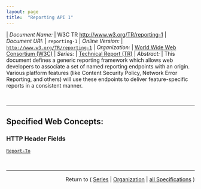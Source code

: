 ```yaml
---
layout: page
title:  "Reporting API 1"
---
```


| *Document Name:* | W3C TR http://www.w3.org/TR/reporting-1
| *Document URI:* | `reporting-1`
| *Online Version:* | [`http://www.w3.org/TR/reporting-1`](http://www.w3.org/TR/reporting-1)
| *Organization:* | [World Wide Web Consortium (W3C)](..  "List of specification series by this organization")
| *Series:* | [Technical Report (TR)](.  "List of specifications in this series")
| *Abstract:* | This document defines a generic reporting framework which allows web developers to associate a set of named reporting endpoints with an origin. Various platform features (like Content Security Policy, Network Error Reporting, and others) will use these endpoints to deliver feature-specific reports in a consistent manner.

<br/>
<hr/>

## Specified Web Concepts:

### HTTP Header Fields

[`Report-To`](/concepts/http-header/Report-To "The Report-To HTTP response header field instructs the user agent to store reporting endpoints for an origin.")



<br/>
<hr/>

<p style="text-align: right">Return to ( <a href="./">Series</a> | <a href="../">Organization</a> | <a href="../../">all Specifications</a> )</p>